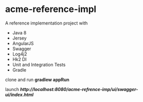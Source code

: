 # acme-reference-impl

A reference implementation project with 

- Java 8
- Jersey
- AngularJS
- Swagger
- Log4j2
- Hk2 DI
- Unit and Integration Tests
- Gradle

clone and run **gradlew appRun**

launch ***http://localhost:8080/acme-refrence-imp/ui/swagger-ui/index.html***
